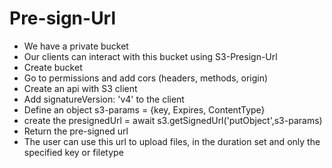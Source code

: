 
# Pre-sign-Url
- We have a private bucket
- Our clients can interact with this bucket using S3-Presign-Url
- Create bucket
- Go to permissions and add cors (headers, methods, origin)
- Create an api with S3 client
- Add signatureVersion: 'v4' to the client
- Define an object s3-params =  {key, Expires, ContentType}
- create the presignedUrl = await s3.getSignedUrl('putObject',s3-params)
- Return the pre-signed url
- The user can use this url to upload files, in the duration set and only the specified key or filetype